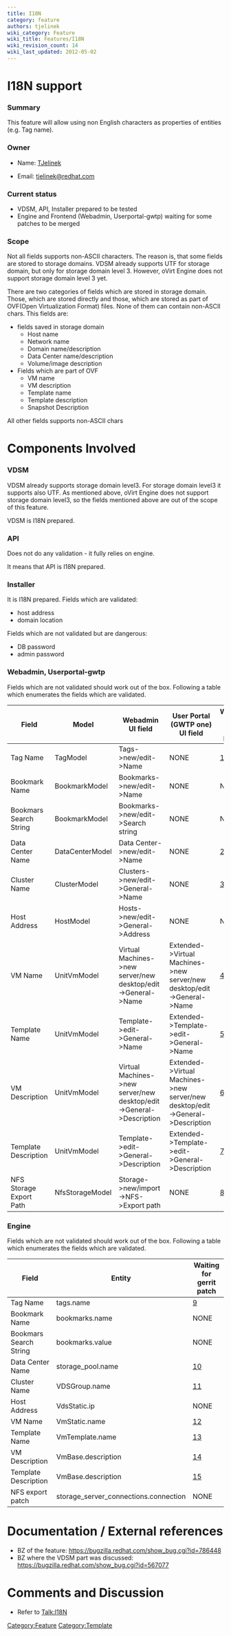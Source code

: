 ```yaml
---
title: I18N
category: feature
authors: tjelinek
wiki_category: Feature
wiki_title: Features/I18N
wiki_revision_count: 14
wiki_last_updated: 2012-05-02
---
```


# I18N support

### Summary

This feature will allow using non English characters as properties of entities (e.g. Tag name).

### Owner

*   Name: [ TJelinek](User:TJelinek)

<!-- -->

*   Email: <tjelinek@redhat.com>

### Current status

*   VDSM, API, Installer prepared to be tested
*   Engine and Frontend (Webadmin, Userportal-gwtp) waiting for some patches to be merged

### Scope

Not all fields supports non-ASCII characters. The reason is, that some fields are stored to storage domains. VDSM already supports UTF for storage domain, but only for storage domain level 3. However, oVirt Engine does not support storage domain level 3 yet.

There are two categories of fields which are stored in storage domain. Those, which are stored directly and those, which are stored as part of OVF(Open Virtualization Format) files. None of them can contain non-ASCII chars. This fields are:

*   fields saved in storage domain
    -   Host name
    -   Network name
    -   Domain name/description
    -   Data Center name/description
    -   Volume/image description
*   Fields which are part of OVF
    -   VM name
    -   VM description
    -   Template name
    -   Template description
    -   Snapshot Description

All other fields supports non-ASCII chars

# Components Involved

### VDSM

VDSM already supports storage domain level3. For storage domain level3 it supports also UTF. As mentioned above, oVirt Engine does not support storage domain level3, so the fields mentioned above are out of the scope of this feature.

VDSM is I18N prepared.

### API

Does not do any validation - it fully relies on engine.

It means that API is I18N prepared.

### Installer

It is I18N prepared. Fields which are validated:

*   host address
*   domain location

Fields which are not validated but are dangerous:

*   DB password
*   admin password

### Webadmin, Userportal-gwtp

Fields which are not validated should work out of the box. Following a table which enumerates the fields which are validated.

| Field                   | Model           | Webadmin UI field                                                      | User Portal (GWTP one) UI field                                                   | Waiting for gerrit patch          |
|-------------------------|-----------------|------------------------------------------------------------------------|-----------------------------------------------------------------------------------|-----------------------------------|
| Tag Name                | TagModel        | Tags->new/edit->Name                                                 | NONE                                                                              | [1](http://gerrit.ovirt.org/3146) |
| Bookmark Name           | BookmarkModel   | Bookmarks->new/edit->Name                                            | NONE                                                                              | NONE                              |
| Bookmars Search String  | BookmarkModel   | Bookmarks->new/edit->Search string                                   | NONE                                                                              | NONE                              |
| Data Center Name        | DataCenterModel | Data Center->new/edit->Name                                          | NONE                                                                              | [2](http://gerrit.ovirt.org/3163) |
| Cluster Name            | ClusterModel    | Clusters->new/edit->General->Name                                   | NONE                                                                              | [3](http://gerrit.ovirt.org/3213) |
| Host Address            | HostModel       | Hosts->new/edit->General->Address                                   | NONE                                                                              | NONE                              |
| VM Name                 | UnitVmModel     | Virtual Machines->new server/new desktop/edit->General->Name        | Extended->Virtual Machines->new server/new desktop/edit->General->Name        | [4](http://gerrit.ovirt.org/3353) |
| Template Name           | UnitVmModel     | Template->edit->General->Name                                       | Extended->Template->edit->General->Name                                       | [5](http://gerrit.ovirt.org/3353) |
| VM Description          | UnitVmModel     | Virtual Machines->new server/new desktop/edit->General->Description | Extended->Virtual Machines->new server/new desktop/edit->General->Description | [6](http://gerrit.ovirt.org/3353) |
| Template Description    | UnitVmModel     | Template->edit->General->Description                                | Extended->Template->edit->General->Description                                | [7](http://gerrit.ovirt.org/3353) |
| NFS Storage Export Path | NfsStorageModel | Storage->new/import->NFS->Export path                               | NONE                                                                              | [8](http://gerrit.ovirt.org/3344) |

### Engine

Fields which are not validated should work out of the box. Following a table which enumerates the fields which are validated.

| Field                  | Entity                                  | Waiting for gerrit patch           |
|------------------------|-----------------------------------------|------------------------------------|
| Tag Name               | tags.name                               | [9](http://gerrit.ovirt.org/3145)  |
| Bookmark Name          | bookmarks.name                          | NONE                               |
| Bookmars Search String | bookmarks.value                         | NONE                               |
| Data Center Name       | storage_pool.name                      | [10](http://gerrit.ovirt.org/3162) |
| Cluster Name           | VDSGroup.name                           | [11](http://gerrit.ovirt.org/3214) |
| Host Address           | VdsStatic.ip                            | NONE                               |
| VM Name                | VmStatic.name                           | [12](http://gerrit.ovirt.org/3354) |
| Template Name          | VmTemplate.name                         | [13](http://gerrit.ovirt.org/3354) |
| VM Description         | VmBase.description                      | [14](http://gerrit.ovirt.org/3354) |
| Template Description   | VmBase.description                      | [15](http://gerrit.ovirt.org/3354) |
| NFS export patch       | storage_server_connections.connection | NONE                               |

# Documentation / External references

*   BZ of the feature: <https://bugzilla.redhat.com/show_bug.cgi?id=786448>
*   BZ where the VDSM part was discussed: <https://bugzilla.redhat.com/show_bug.cgi?id=567077>

# Comments and Discussion

*   Refer to <Talk:I18N>

<Category:Feature> <Category:Template>
